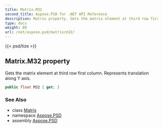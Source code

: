 ```yaml
---
title: Matrix.M32
second_title: Aspose.PSD for .NET API Reference
description: Matrix property. Gets the matrix element at third row first column. Represents translation along Y axis
type: docs
weight: 80
url: /net/aspose.psd/matrix/m32/
---
```

{{< psd/tize >}}
## Matrix.M32 property

Gets the matrix element at third row first column. Represents translation along Y axis.

```csharp
public float M32 { get; }
```

### See Also

* class [Matrix](../)
* namespace [Aspose.PSD](../../matrix/)
* assembly [Aspose.PSD](../../../)



